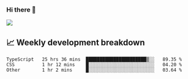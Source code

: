 ### Hi there 👋
<img align="center" src="https://github-readme-stats.vercel.app/api?username=Tumao727&show_icons=true&hide_title=true&theme=dracula" />


## 📈 Weekly development breakdown
<!--START_SECTION:waka-->

```text
TypeScript   25 hrs 36 mins  ██████████████████████▒░░   89.35 %
CSS          1 hr 12 mins    █░░░░░░░░░░░░░░░░░░░░░░░░   04.20 %
Other        1 hr 2 mins     █░░░░░░░░░░░░░░░░░░░░░░░░   03.64 %
```

<!--END_SECTION:waka-->